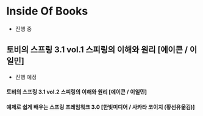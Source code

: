 # Inside Of Books

- 진행 중
## 토비의 스프링 3.1 vol.1 스피링의 이해와 원리 [에이콘 / 이일민]

- 진행 예정
#### 토비의 스프링 3.1 vol.2 스피링의 이해와 원리 [에이콘 / 이일민]
#### 예제로 쉽게 배우는 스프링 프레임워크 3.0 [한빛미디어 / 사카타 코이치 (황선유옮김)]
